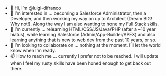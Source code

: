 - 👋 Hi, I’m @luigi-difranco
- 👀 I’m interested in ... becoming a Salesforce Administrator, then a Developer, and then working my way on up to Architect (Dream BIG! Why not!). Along the way I am also wanting to hone my Full Stack skills.
- 🌱 I’m currently ... relearning HTML/CSS/JS/Java/PHP (after a ~10 year hiatus), while learning Salesforce (Admin/App-Builder/APEX) and also learning anything that is new to web dev from the past 10 years, or so. 
- 💞️ I’m looking to collaborate on ... nothing at the moment. I'll let the world know when I'm ready.
- 📫 How to reach me ... currently I prefer not to be reached. I will update when I feel my rusty skills have been honed enough to get back out there.

<!---
luigi-difranco/luigi-difranco is a ✨ special ✨ repository because its `README.md` (this file) appears on your GitHub profile.
You can click the Preview link to take a look at your changes.
--->
